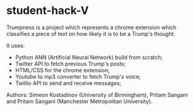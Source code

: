 # student-hack-V

Trumpness is a project which represents a chrome extension which classifies a piece of text on how likely it is to be a Trump's thought. 

It uses: 
- Python ANN (Artificial Neural Network) build from scratch;
- Twitter API to fetch previous Trump's posts;
- HTML/CSS for the chrome extension;
- Youtube to mp3 converter to fetch Trump's voice;
- Twillio API to send and receive messages;

Authors: Simeon Kostadinov (University of Birmingham), Pritam Sangani and Pritam Sangani (Manchester Metropolitan University).  
